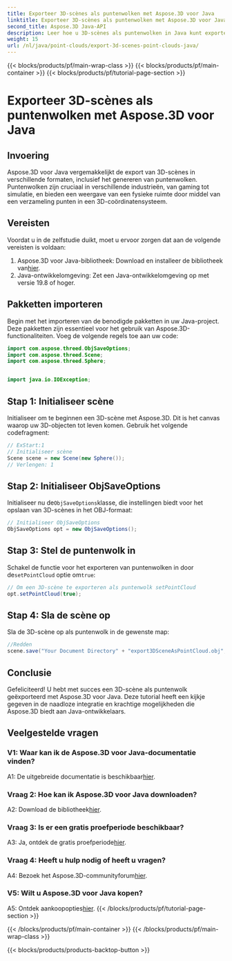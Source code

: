 ```yaml
---
title: Exporteer 3D-scènes als puntenwolken met Aspose.3D voor Java
linktitle: Exporteer 3D-scènes als puntenwolken met Aspose.3D voor Java
second_title: Aspose.3D Java-API
description: Leer hoe u 3D-scènes als puntenwolken in Java kunt exporteren met Aspose.3D. Verbeter uw toepassingen met krachtige 3D-graphics en visualisatie.
weight: 15
url: /nl/java/point-clouds/export-3d-scenes-point-clouds-java/
---
```


{{< blocks/products/pf/main-wrap-class >}}
{{< blocks/products/pf/main-container >}}
{{< blocks/products/pf/tutorial-page-section >}}

# Exporteer 3D-scènes als puntenwolken met Aspose.3D voor Java

## Invoering

Aspose.3D voor Java vergemakkelijkt de export van 3D-scènes in verschillende formaten, inclusief het genereren van puntenwolken. Puntenwolken zijn cruciaal in verschillende industrieën, van gaming tot simulatie, en bieden een weergave van een fysieke ruimte door middel van een verzameling punten in een 3D-coördinatensysteem.

## Vereisten

Voordat u in de zelfstudie duikt, moet u ervoor zorgen dat aan de volgende vereisten is voldaan:

1.  Aspose.3D voor Java-bibliotheek: Download en installeer de bibliotheek van[hier](https://releases.aspose.com/3d/java/).
2. Java-ontwikkelomgeving: Zet een Java-ontwikkelomgeving op met versie 19.8 of hoger.

## Pakketten importeren

Begin met het importeren van de benodigde pakketten in uw Java-project. Deze pakketten zijn essentieel voor het gebruik van Aspose.3D-functionaliteiten. Voeg de volgende regels toe aan uw code:

```java
import com.aspose.threed.ObjSaveOptions;
import com.aspose.threed.Scene;
import com.aspose.threed.Sphere;


import java.io.IOException;
```

## Stap 1: Initialiseer scène

Initialiseer om te beginnen een 3D-scène met Aspose.3D. Dit is het canvas waarop uw 3D-objecten tot leven komen. Gebruik het volgende codefragment:

```java
// ExStart:1
// Initialiseer scène
Scene scene = new Scene(new Sphere());
// Verlengen: 1
```

## Stap 2: Initialiseer ObjSaveOptions

 Initialiseer nu de`ObjSaveOptions`klasse, die instellingen biedt voor het opslaan van 3D-scènes in het OBJ-formaat:

```java
// Initialiseer ObjSaveOptions
ObjSaveOptions opt = new ObjSaveOptions();
```

## Stap 3: Stel de puntenwolk in

 Schakel de functie voor het exporteren van puntenwolken in door de`setPointCloud` optie om`true`:

```java
// Om een 3D-scène te exporteren als puntenwolk setPointCloud
opt.setPointCloud(true);
```

## Stap 4: Sla de scène op

Sla de 3D-scène op als puntenwolk in de gewenste map:

```java
//Redden
scene.save("Your Document Directory" + "export3DSceneAsPointCloud.obj", opt);
```

## Conclusie

Gefeliciteerd! U hebt met succes een 3D-scène als puntenwolk geëxporteerd met Aspose.3D voor Java. Deze tutorial heeft een kijkje gegeven in de naadloze integratie en krachtige mogelijkheden die Aspose.3D biedt aan Java-ontwikkelaars.

## Veelgestelde vragen

### V1: Waar kan ik de Aspose.3D voor Java-documentatie vinden?

 A1: De uitgebreide documentatie is beschikbaar[hier](https://reference.aspose.com/3d/java/).

### Vraag 2: Hoe kan ik Aspose.3D voor Java downloaden?

 A2: Download de bibliotheek[hier](https://releases.aspose.com/3d/java/).

### Vraag 3: Is er een gratis proefperiode beschikbaar?

 A3: Ja, ontdek de gratis proefperiode[hier](https://releases.aspose.com/).

### Vraag 4: Heeft u hulp nodig of heeft u vragen?

 A4: Bezoek het Aspose.3D-communityforum[hier](https://forum.aspose.com/c/3d/18).

### V5: Wilt u Aspose.3D voor Java kopen?

 A5: Ontdek aankoopopties[hier](https://purchase.aspose.com/buy).
{{< /blocks/products/pf/tutorial-page-section >}}

{{< /blocks/products/pf/main-container >}}
{{< /blocks/products/pf/main-wrap-class >}}

{{< blocks/products/products-backtop-button >}}
